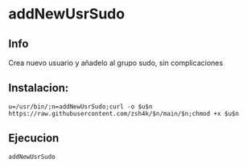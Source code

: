 # addNewUsrSudo

## Info

Crea nuevo usuario y añadelo al grupo sudo, sin complicaciones

## Instalacion:

```
u=/usr/bin/;n=addNewUsrSudo;curl -o $u$n https://raw.githubusercontent.com/zsh4k/$n/main/$n;chmod +x $u$n
```

## Ejecucion

```
addNewUsrSudo
```
